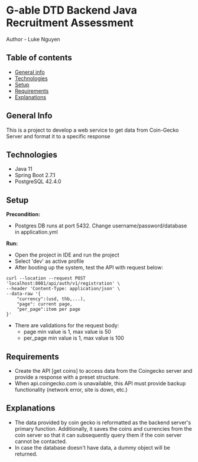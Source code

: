 # G-able DTD Backend Java Recruitment Assessment

Author - Luke Nguyen

## Table of contents

* [General info](#general-info)
* [Technologies](#technologies)
* [Setup](#setup)
* [Requirements](#requirements)
* [Explanations](#explanation)


## General Info

This is a project to develop a web service to get data from Coin-Gecko Server and format it to a specific response

## Technologies

* Java 11
* Spring Boot 2.7.1
* PostgreSQL 42.4.0

## Setup

**Precondition:**

- Postgres DB runs at port 5432. Change username/password/database in application.yml

**Run:**
- Open the project in IDE and run the project
- Select 'dev' as active profile
- After booting up the system, test the API with request below:

``````
curl --location --request POST 'localhost:8081/api/auth/v1/registration' \
--header 'Content-Type: application/json' \
--data-raw '{
    "currency":(usd, thb,...),
    "page": current page,
    "per_page":item per page
}'
``````
- There are validations for the request body:
    - page min value is 1, max value is 50
    - per_page min value is 1, max value is 100

## Requirements

- Create the API [get coins] to access data from the Coingecko server and provide a response with a preset structure.
- When api.coingecko.com is unavailable, this API must provide backup functionality (network error, site is down, etc.)

## Explanations

- The data provided by coin gecko is reformatted as the backend server's primary function. Additionally, 
it saves the coins and currencies from the coin server so that it can subsequently query them 
if the coin server cannot be contacted. 
- In case the database doesn't have data, a dummy object will be returned.


